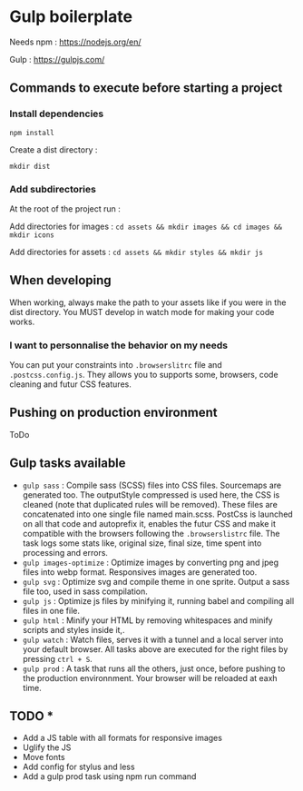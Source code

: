 # Gulp boilerplate

Needs npm : <https://nodejs.org/en/>

Gulp : <https://gulpjs.com/>

## Commands to execute before starting a project

### Install dependencies

```npm install```

Create a dist directory :

```mkdir dist```

### Add subdirectories

At the root of the project run :

Add directories for images : ```cd assets && mkdir images && cd images && mkdir icons```

Add directories for assets : ```cd assets && mkdir styles && mkdir js```

## When developing

When working, always make the path to your assets like if you were in the dist directory. You MUST develop in watch mode for making your code works.

### I want to personnalise the behavior on my needs

You can put your constraints into ```.browserslitrc``` file and ```.postcss.config.js```. They allows you to supports some, browsers, code cleaning and futur CSS features.

## Pushing on production environment

ToDo

## Gulp tasks available

* ```gulp sass``` : Compile sass (SCSS) files into CSS files. Sourcemaps are generated too. The outputStyle compressed is used here, the CSS is cleaned (note that duplicated rules will be removed). These files are concatenated into one single file named main.scss. PostCss is launched on all that code and autoprefix it, enables the futur CSS and make it compatible with the browsers following the ```.browserslistrc``` file. The task logs some stats like, original size, final size, time spent into processing and errors.
* ```gulp images-optimize``` : Optimize images by converting png and jpeg files into webp format. Responsives images are generated too.
* ```gulp svg``` : Optimize svg and compile theme in one sprite. Output a sass file too, used in sass compilation.
* ```gulp js``` : Optimize js files by minifying it, running babel and compiling all files in one file.
* ```gulp html``` : Minify your HTML by removing whitespaces and minify scripts and styles inside it,.
* ```gulp watch``` : Watch files, serves it with a tunnel and a local server into your default browser. All tasks above are executed for the right files by pressing ```ctrl + S```.
* ```gulp prod``` : A task that runs all the others, just once, before pushing to the production environnment.
Your browser will be reloaded at eaxh time.

## TODO *

* Add a JS table with all formats for responsive images
* Uglify the JS
* Move fonts
* Add config for stylus and less
* Add a gulp prod task using npm run command
